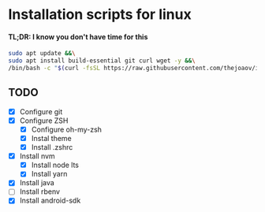 # Installation scripts for linux
#### TL;DR: I know you don't have time for this
```bash
sudo apt update &&\
sudo apt install build-essential git curl wget -y &&\
/bin/bash -c "$(curl -fsSL https://raw.githubusercontent.com/thejoaov/installation-scripts/master/linux/bootstrap.sh)"
```

## TODO
- [x] Configure git
- [x] Configure ZSH
   - [x] Configure oh-my-zsh
   - [x] Instal theme
   - [x] Install .zshrc
- [x] Install nvm
   - [x] Install node lts
   - [x] Install yarn
- [x] Install java
- [ ] Install rbenv
- [x] Install android-sdk

